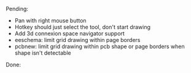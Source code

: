 Pending:
 - Pan with right mouse button
 - Hotkey should just select the tool, don't start drawing
 - Add 3d connexion space navigator support
 - eeschema: limit grid drawing within page borders
 - pcbnew: limit grid drawing within pcb shape or page borders when shape isn't detectable

Done:
